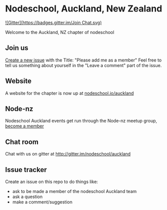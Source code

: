 Nodeschool, Auckland, New Zealand
=====================================
[![Gitter](https://badges.gitter.im/Join Chat.svg)](https://gitter.im/nodeschool/auckland?utm_source=badge&utm_medium=badge&utm_campaign=pr-badge&utm_content=badge)

Welcome to the Auckland, NZ chapter of nodeschool

## Join us
[Create a new issue](https://github.com/nodeschool/auckland/issues/new) with the Title: "Please add me as a member" Feel free to tell us something about yourself in the "Leave a comment" part of the issue.

## Website
A website for the chapter is now up at [nodeschool.io/auckland](http://nodeschool.io/auckland)

## Node-nz
Nodeschool Auckland events get run through the Node-nz meetup group, [become a member](http://www.meetup.com/Node-nz-Auckland-MeetUp-Group/)

## Chat room
Chat with us on gitter at http://gitter.im/nodeschool/auckland

## Issue tracker
Create an issue on this repo to do things like:

- ask to be made a member of the nodeschool Auckland team
- ask a question
- make a comment/suggestion


